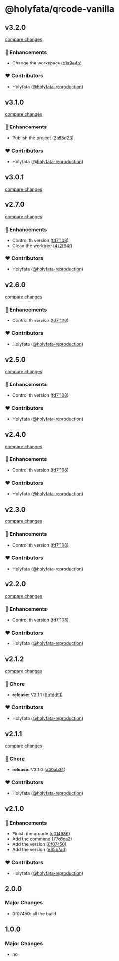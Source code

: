 # @holyfata/qrcode-vanilla

## v3.2.0

[compare changes](https://github.com/stenciljs/component-starter/compare/v3.1.0...v3.2.0)

### 🚀 Enhancements

- Change the workspace ([b1a9e4b](https://github.com/stenciljs/component-starter/commit/b1a9e4b))

### ❤️ Contributors

- Holyfata ([@holyfata-reproduction](https://github.com/holyfata-reproduction))

## v3.1.0

[compare changes](https://github.com/stenciljs/component-starter/compare/v3.0.0...v3.1.0)

### 🚀 Enhancements

- Publish the project ([3b85d23](https://github.com/stenciljs/component-starter/commit/3b85d23))

### ❤️ Contributors

- Holyfata ([@holyfata-reproduction](https://github.com/holyfata-reproduction))

## v3.0.1

[compare changes](https://github.com/stenciljs/component-starter/compare/v3.0.0...v3.0.1)

## v2.7.0

[compare changes](https://github.com/stenciljs/component-starter/compare/v2.1.2...v2.7.0)

### 🚀 Enhancements

- Control th version ([fd7f108](https://github.com/stenciljs/component-starter/commit/fd7f108))
- Clean the worktree ([472f94f](https://github.com/stenciljs/component-starter/commit/472f94f))

### ❤️ Contributors

- Holyfata ([@holyfata-reproduction](https://github.com/holyfata-reproduction))

## v2.6.0

[compare changes](https://github.com/stenciljs/component-starter/compare/v2.1.2...v2.6.0)

### 🚀 Enhancements

- Control th version ([fd7f108](https://github.com/stenciljs/component-starter/commit/fd7f108))

### ❤️ Contributors

- Holyfata ([@holyfata-reproduction](https://github.com/holyfata-reproduction))

## v2.5.0

[compare changes](https://github.com/stenciljs/component-starter/compare/v2.1.2...v2.5.0)

### 🚀 Enhancements

- Control th version ([fd7f108](https://github.com/stenciljs/component-starter/commit/fd7f108))

### ❤️ Contributors

- Holyfata ([@holyfata-reproduction](https://github.com/holyfata-reproduction))

## v2.4.0

[compare changes](https://github.com/stenciljs/component-starter/compare/v2.1.2...v2.4.0)

### 🚀 Enhancements

- Control th version ([fd7f108](https://github.com/stenciljs/component-starter/commit/fd7f108))

### ❤️ Contributors

- Holyfata ([@holyfata-reproduction](https://github.com/holyfata-reproduction))

## v2.3.0

[compare changes](https://github.com/stenciljs/component-starter/compare/v2.1.2...v2.3.0)

### 🚀 Enhancements

- Control th version ([fd7f108](https://github.com/stenciljs/component-starter/commit/fd7f108))

### ❤️ Contributors

- Holyfata ([@holyfata-reproduction](https://github.com/holyfata-reproduction))

## v2.2.0

[compare changes](https://github.com/stenciljs/component-starter/compare/v2.1.2...v2.2.0)

### 🚀 Enhancements

- Control th version ([fd7f108](https://github.com/stenciljs/component-starter/commit/fd7f108))

### ❤️ Contributors

- Holyfata ([@holyfata-reproduction](https://github.com/holyfata-reproduction))

## v2.1.2

[compare changes](https://github.com/stenciljs/component-starter/compare/v2.1.1...v2.1.2)

### 🏡 Chore

- **release:** V2.1.1 ([9b1dd91](https://github.com/stenciljs/component-starter/commit/9b1dd91))

### ❤️ Contributors

- Holyfata ([@holyfata-reproduction](https://github.com/holyfata-reproduction))

## v2.1.1

[compare changes](https://github.com/stenciljs/component-starter/compare/v2.1.0...v2.1.1)

### 🏡 Chore

- **release:** V2.1.0 ([a50ab64](https://github.com/stenciljs/component-starter/commit/a50ab64))

### ❤️ Contributors

- Holyfata ([@holyfata-reproduction](https://github.com/holyfata-reproduction))

## v2.1.0


### 🚀 Enhancements

- Finish the qrcode ([c014986](https://github.com/stenciljs/component-starter/commit/c014986))
- Add the commend ([77c6ca2](https://github.com/stenciljs/component-starter/commit/77c6ca2))
- Add the version ([0f07450](https://github.com/stenciljs/component-starter/commit/0f07450))
- Add the version ([e35b7ad](https://github.com/stenciljs/component-starter/commit/e35b7ad))

### ❤️ Contributors

- Holyfata ([@holyfata-reproduction](https://github.com/holyfata-reproduction))

## 2.0.0

### Major Changes

- 0f07450: all the build

## 1.0.0

### Major Changes

- no
